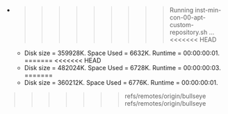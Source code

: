 * >>>>>>>>> Running inst-min-con-00-apt-custom-repository.sh ...
<<<<<<< HEAD
  * Disk size = 359928K. Space Used = 6632K. Runtime = 00:00:00:01.
=======
<<<<<<< HEAD
  * Disk size = 482024K. Space Used = 6728K. Runtime = 00:00:00:03.
=======
  * Disk size = 360212K. Space Used = 6776K. Runtime = 00:00:00:01.
>>>>>>> refs/remotes/origin/bullseye
>>>>>>> refs/remotes/origin/bullseye
